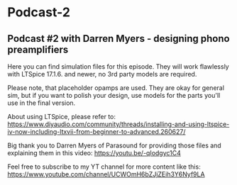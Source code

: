 # Podcast-2
## Podcast #2 with Darren Myers - designing phono preamplifiers

Here you can find simulation files for this episode. They will work flawlessly with LTSpice 17.1.6. and newer, no 3rd party models are required.

Please note, that placeholder opamps are used. They are okay for general sim, but if you want to polish your design, use models for the parts you'll use in the final version.

About using LTSpice, please refer to: https://www.diyaudio.com/community/threads/installing-and-using-ltspice-iv-now-including-ltxvii-from-beginner-to-advanced.260627/

Big thank you to Darren Myers of Parasound for providing those files and explaining them in this video: https://youtu.be/-qIodgyc1C4

Feel free to subscribe to my YT channel for more content like this: https://www.youtube.com/channel/UCWOmH6bZJjZEih3Y6Nyf9LA
